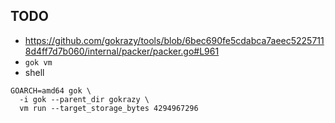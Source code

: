 ## TODO

- https://github.com/gokrazy/tools/blob/6bec690fe5cdabca7aeec52257118d4ff7d7b060/internal/packer/packer.go#L961
- `gok vm`
- shell

```shell
GOARCH=amd64 gok \
  -i gok --parent_dir gokrazy \
  vm run --target_storage_bytes 4294967296
```
